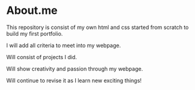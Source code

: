 # About.me
This repository is consist of my own html and css started from scratch to build my first portfolio.

I will add all criteria to meet into my webpage.

Will consist of projects I did.

Will show creativity and passion through my webpage.

Will continue to revise it as I learn new exciting things! 



